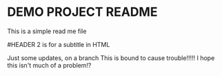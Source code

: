 # DEMO PROJECT README 

This is a simple read me file

#HEADER 2 is for a subtitle in HTML 

Just some updates, on a branch
This is bound to cause trouble!!!!!
I hope this isn't much of a problem!?